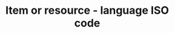---
title: 'Item or resource - language ISO code'
field: 'dcterms.language'
slug: 'resource-description-language-iso-code'
description: 'Official 2 letter ISO language code of the resource - select from control list'
required: False
vocabulary: 'resource-description-language-iso-code.txt'
policy: 'Controlled value. Single select from control list.'
---